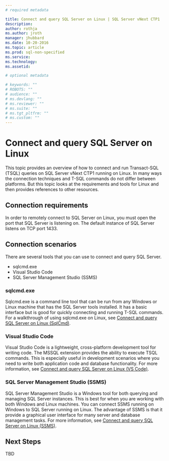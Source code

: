 ```yaml
---
# required metadata

title: Connect and query SQL Server on Linux | SQL Server vNext CTP1
description: 
author: rothja 
ms.author: jroth 
manager: jhubbard
ms.date: 10-20-2016
ms.topic: article
ms.prod: sql-non-specified
ms.service: 
ms.technology: 
ms.assetid: 

# optional metadata

# keywords: ""
# ROBOTS: ""
# audience: ""
# ms.devlang: ""
# ms.reviewer: ""
# ms.suite: ""
# ms.tgt_pltfrm: ""
# ms.custom: ""
---
```

# Connect and query SQL Server on Linux

This topic provides an overview of how to connect and run Transact-SQL (TSQL) queries on SQL Server vNext CTP1 running on Linux. In many ways the connection techniques and T-SQL commands do not differ between platforms. But this topic looks at the requirements and tools for Linux and then provides references to other resources.

## Connection requirements

In order to remotely connect to SQL Server on Linux, you must open the port that SQL Server is listening on. The default instance of SQL Server listens on TCP port 1433.

## Connection scenarios
There are several tools that you can use to connect and query SQL Server.

- sqlcmd.exe
- Visual Studio Code
- SQL Server Management Studio (SSMS)

### sqlcmd.exe
Sqlcmd.exe is a command line tool that can be run from any Windows or Linux machine that has the SQL Server tools installed. It has a basic interface but is good for quickly connecting and running T-SQL commands. For a walkthrough of using sqlcmd.exe on Linux, see [Connect and query SQL Server on Linux (SqlCmd)](sql-server-linux-connect-and-query-sqlcmd.md).

### Visual Studio Code
Visual Studio Code is a lightweight, cross-platform development tool for writing code. The MSSQL extension provides the ability to execute TSQL commands. This is especially useful in development scenarios where you need to write both application code and database functionality. For more information, see [Connect and query SQL Server on Linux (VS Code)](sql-server-linux-connect-and-query-vs-code.md).

### SQL Server Management Studio (SSMS)
SQL Server Management Studio is a Windows tool for both querying and managing SQL Server instances. This is best for when you are working with both Windows and Linux machines. You can connect SSMS running on Windows to SQL Server running on Linux. The advantage of SSMS is that it provide a graphical user interface for many server and database management tasks. For more information, see [Connect and query SQL Server on Linux (SSMS)](sql-server-linux-connect-and-query-ssms.md).

## Next Steps
TBD
